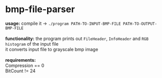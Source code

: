 # bmp-file-parser
**usage:**
compile it -> `./program PATH-TO-INPUT-BMP-FILE PATH-TO-OUTPUT-BMP-FILE`<br>
<br>
**functionality:**
the program prints out `FileHeader`, `InfoHeader` and `RGB histogram` of the input file<br>
it converts input file to grayscale bmp image<br>
<br>
**requirements:**<br>
Compression == 0<br>
BitCount != 24